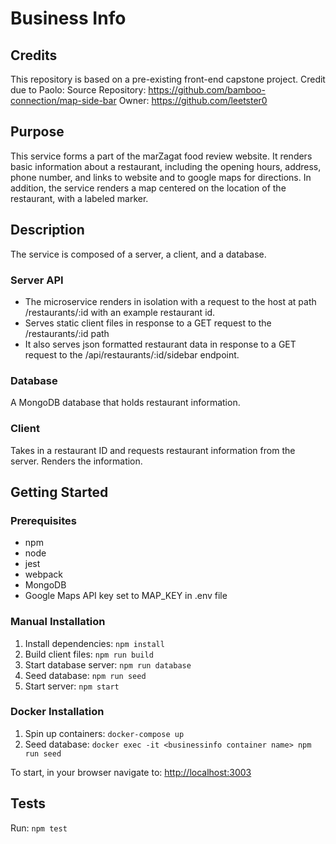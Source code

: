 # Business Info 
## Credits
This repository is based on a pre-existing front-end capstone project. Credit due to Paolo: 
Source Repository: https://github.com/bamboo-connection/map-side-bar 
Owner: https://github.com/leetster0

## Purpose
This service forms a part of the marZagat food review website. It renders basic information about a restaurant, including the opening hours, address, phone number, and links to website and to google maps for directions. In addition, the service renders a map centered on the location of the restaurant, with a labeled marker.

## Description
The service is composed of a server, a client, and a database.
### Server API
- The microservice renders in isolation with a request to the host at path /restaurants/:id with an example restaurant id.
- Serves static client files in response to a GET request to the /restaurants/:id path
- It also serves json formatted restaurant data in response to a GET request to the /api/restaurants/:id/sidebar endpoint.
### Database
A MongoDB database that holds restaurant information.
### Client
Takes in a restaurant ID and requests restaurant information from the server. Renders the information.

## Getting Started
### Prerequisites
- npm
- node
- jest
- webpack
- MongoDB
- Google Maps API key set to MAP_KEY in .env file

### Manual Installation 
1. Install dependencies: `npm install`
2. Build client files: `npm run build`
3. Start database server: `npm run database`
4. Seed database: `npm run seed`
5. Start server: `npm start`

### Docker Installation
1. Spin up containers: `docker-compose up`
2. Seed database: `docker exec -it <businessinfo container name> npm run seed`

To start, in your browser navigate to: [http://localhost:3003](http://localhost:3003)

## Tests
Run: `npm test`
